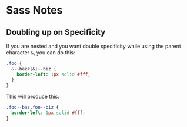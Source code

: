 # Sass Notes

## Doubling up on Specificity

If you are nested and you want double specificity while using the parent character `&`, you can do this:

```sass
.foo {
  &--baz#{&}--biz {
    border-left: 1px solid #fff;
  }
}
```

This will produce this:

```css
.foo--baz.foo--biz {
  border-left: 1px solid #fff;
}
```
